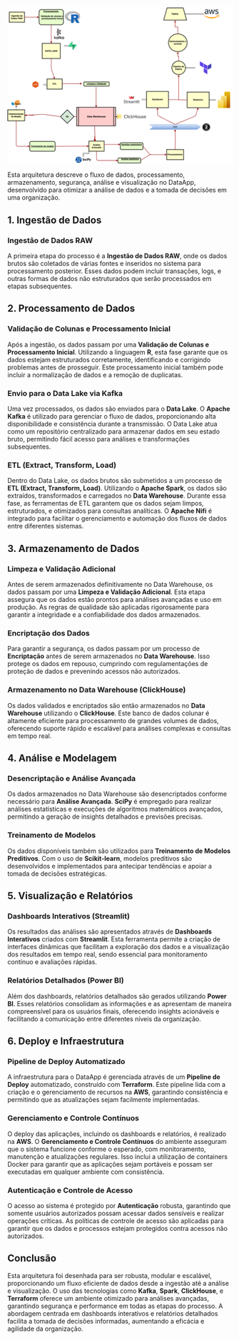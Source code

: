 
![](arquiteturaDataApp.png)

Esta arquitetura descreve o fluxo de dados, processamento, armazenamento, segurança, análise e visualização no DataApp, desenvolvido para otimizar a análise de dados e a tomada de decisões em uma organização.

## 1. Ingestão de Dados

### **Ingestão de Dados RAW**
A primeira etapa do processo é a **Ingestão de Dados RAW**, onde os dados brutos são coletados de várias fontes e inseridos no sistema para processamento posterior. Esses dados podem incluir transações, logs, e outras formas de dados não estruturados que serão processados em etapas subsequentes.

## 2. Processamento de Dados

### **Validação de Colunas e Processamento Inicial**
Após a ingestão, os dados passam por uma **Validação de Colunas e Processamento Inicial**. Utilizando a linguagem **R**, esta fase garante que os dados estejam estruturados corretamente, identificando e corrigindo problemas antes de prosseguir. Este processamento inicial também pode incluir a normalização de dados e a remoção de duplicatas.

### **Envio para o Data Lake via Kafka**
Uma vez processados, os dados são enviados para o **Data Lake**. O **Apache Kafka** é utilizado para gerenciar o fluxo de dados, proporcionando alta disponibilidade e consistência durante a transmissão. O Data Lake atua como um repositório centralizado para armazenar dados em seu estado bruto, permitindo fácil acesso para análises e transformações subsequentes.

### **ETL (Extract, Transform, Load)**
Dentro do Data Lake, os dados brutos são submetidos a um processo de **ETL (Extract, Transform, Load)**. Utilizando o **Apache Spark**, os dados são extraídos, transformados e carregados no **Data Warehouse**. Durante essa fase, as ferramentas de ETL garantem que os dados sejam limpos, estruturados, e otimizados para consultas analíticas. O **Apache Nifi** é integrado para facilitar o gerenciamento e automação dos fluxos de dados entre diferentes sistemas.

## 3. Armazenamento de Dados

### **Limpeza e Validação Adicional**
Antes de serem armazenados definitivamente no Data Warehouse, os dados passam por uma **Limpeza e Validação Adicional**. Esta etapa assegura que os dados estão prontos para análises avançadas e uso em produção. As regras de qualidade são aplicadas rigorosamente para garantir a integridade e a confiabilidade dos dados armazenados.

### **Encriptação dos Dados**
Para garantir a segurança, os dados passam por um processo de **Encriptação** antes de serem armazenados no **Data Warehouse**. Isso protege os dados em repouso, cumprindo com regulamentações de proteção de dados e prevenindo acessos não autorizados.

### **Armazenamento no Data Warehouse (ClickHouse)**
Os dados validados e encriptados são então armazenados no **Data Warehouse** utilizando o **ClickHouse**. Este banco de dados colunar é altamente eficiente para processamento de grandes volumes de dados, oferecendo suporte rápido e escalável para análises complexas e consultas em tempo real.

## 4. Análise e Modelagem

### **Desencriptação e Análise Avançada**
Os dados armazenados no Data Warehouse são desencriptados conforme necessário para **Análise Avançada**. **SciPy** é empregado para realizar análises estatísticas e execuções de algoritmos matemáticos avançados, permitindo a geração de insights detalhados e previsões precisas.

### **Treinamento de Modelos**
Os dados disponíveis também são utilizados para **Treinamento de Modelos Preditivos**. Com o uso de **Scikit-learn**, modelos preditivos são desenvolvidos e implementados para antecipar tendências e apoiar a tomada de decisões estratégicas.

## 5. Visualização e Relatórios

### **Dashboards Interativos (Streamlit)**
Os resultados das análises são apresentados através de **Dashboards Interativos** criados com **Streamlit**. Esta ferramenta permite a criação de interfaces dinâmicas que facilitam a exploração dos dados e a visualização dos resultados em tempo real, sendo essencial para monitoramento contínuo e avaliações rápidas.

### **Relatórios Detalhados (Power BI)**
Além dos dashboards, relatórios detalhados são gerados utilizando **Power BI**. Esses relatórios consolidam as informações e as apresentam de maneira compreensível para os usuários finais, oferecendo insights acionáveis e facilitando a comunicação entre diferentes níveis da organização.

## 6. Deploy e Infraestrutura

### **Pipeline de Deploy Automatizado**
A infraestrutura para o DataApp é gerenciada através de um **Pipeline de Deploy** automatizado, construído com **Terraform**. Este pipeline lida com a criação e o gerenciamento de recursos na **AWS**, garantindo consistência e permitindo que as atualizações sejam facilmente implementadas.

### **Gerenciamento e Controle Contínuos**
O deploy das aplicações, incluindo os dashboards e relatórios, é realizado na **AWS**. O **Gerenciamento e Controle Contínuos** do ambiente asseguram que o sistema funcione conforme o esperado, com monitoramento, manutenção e atualizações regulares. Isso inclui a utilização de containers Docker para garantir que as aplicações sejam portáveis e possam ser executadas em qualquer ambiente com consistência.

### **Autenticação e Controle de Acesso**
O acesso ao sistema é protegido por **Autenticação** robusta, garantindo que somente usuários autorizados possam acessar dados sensíveis e realizar operações críticas. As políticas de controle de acesso são aplicadas para garantir que os dados e processos estejam protegidos contra acessos não autorizados.

## Conclusão

Esta arquitetura foi desenhada para ser robusta, modular e escalável, proporcionando um fluxo eficiente de dados desde a ingestão até a análise e visualização. O uso das tecnologias como **Kafka**, **Spark**, **ClickHouse**, e **Terraform** oferece um ambiente otimizado para análises avançadas, garantindo segurança e performance em todas as etapas do processo. A abordagem centrada em dashboards interativos e relatórios detalhados facilita a tomada de decisões informadas, aumentando a eficácia e agilidade da organização.

